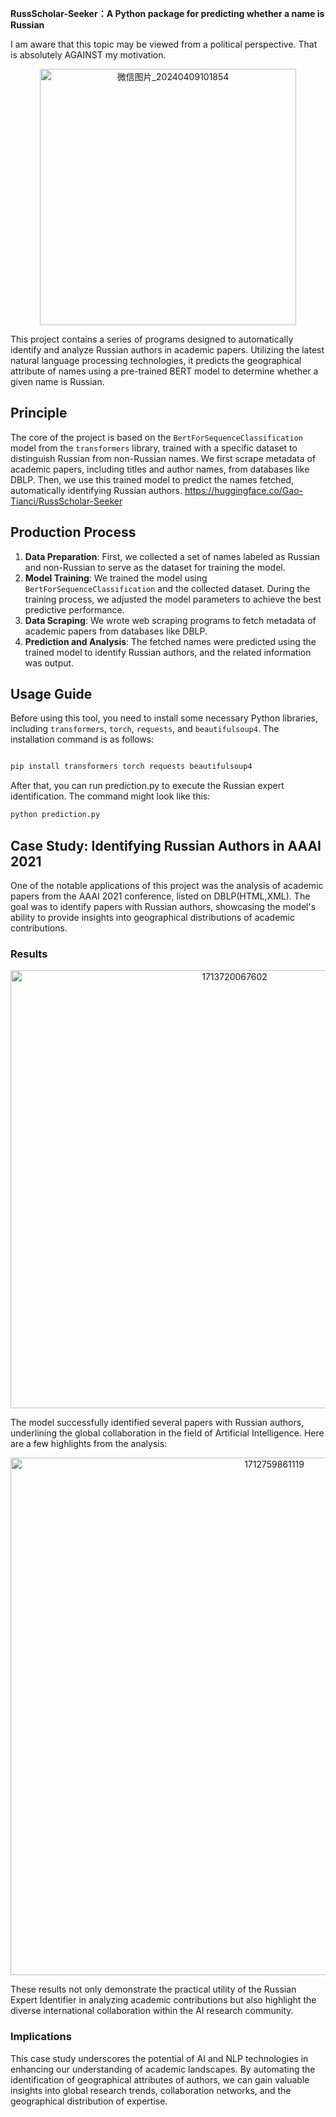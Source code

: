 **RussScholar-Seeker：A Python package for predicting whether a name is Russian**

I am aware that this topic may be viewed from a political perspective. That is absolutely AGAINST my motivation.

<p align="center"><img width="410" alt="微信图片_20240409101854" src="https://github.com/TianciGao/RussScholar-Seeker/assets/153629778/ba73d175-091d-4439-925c-82cd9a97f7b9">

This project contains a series of programs designed to automatically identify and analyze Russian authors in academic papers. Utilizing the latest natural language processing technologies, it predicts the geographical attribute of names using a pre-trained BERT model to determine whether a given name is Russian.

## Principle

The core of the project is based on the `BertForSequenceClassification` model from the `transformers` library, trained with a specific dataset to distinguish Russian from non-Russian names. We first scrape metadata of academic papers, including titles and author names, from databases like DBLP. Then, we use this trained model to predict the names fetched, automatically identifying Russian authors.
https://huggingface.co/Gao-Tianci/RussScholar-Seeker

## Production Process

1. **Data Preparation**: First, we collected a set of names labeled as Russian and non-Russian to serve as the dataset for training the model.
2. **Model Training**: We trained the model using `BertForSequenceClassification` and the collected dataset. During the training process, we adjusted the model parameters to achieve the best predictive performance.
3. **Data Scraping**: We wrote web scraping programs to fetch metadata of academic papers from databases like DBLP.
4. **Prediction and Analysis**: The fetched names were predicted using the trained model to identify Russian authors, and the related information was output.

## Usage Guide

Before using this tool, you need to install some necessary Python libraries, including `transformers`, `torch`, `requests`, and `beautifulsoup4`. The installation command is as follows:

```bash

pip install transformers torch requests beautifulsoup4
```
After that, you can run prediction.py to execute the Russian expert identification. The command might look like this:

```bash
python prediction.py
```
## Case Study: Identifying Russian Authors in AAAI 2021

One of the notable applications of this project was the analysis of academic papers from the AAAI 2021 conference, listed on DBLP(HTML,XML). The goal was to identify papers with Russian authors, showcasing the model's ability to provide insights into geographical distributions of academic contributions.

### Results
<p align="center"><img width="701" alt="1713720067602" src="https://github.com/TianciGao/RussScholar-Seeker/assets/153629778/2f5d5cf7-2b45-4b96-b0cf-edb44da7e123">

The model successfully identified several papers with Russian authors, underlining the global collaboration in the field of Artificial Intelligence. Here are a few highlights from the analysis:

<p align="center"><img width="828" alt="1712759861119" src="https://github.com/TianciGao/RussScholar-Seeker/assets/153629778/fed0c4ee-b3f0-4452-b92b-e3fac6098ac8">


These results not only demonstrate the practical utility of the Russian Expert Identifier in analyzing academic contributions but also highlight the diverse international collaboration within the AI research community.

### Implications

This case study underscores the potential of AI and NLP technologies in enhancing our understanding of academic landscapes. By automating the identification of geographical attributes of authors, we can gain valuable insights into global research trends, collaboration networks, and the geographical distribution of expertise.

